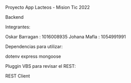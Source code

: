 Proyecto App Lacteos - Mision Tic 2022

Backend

Integrantes:

Oskar Barragan : 1016008935
Johana Mafla : 1054991991

Dependencias para utilizar:

dotenv
express
mongoose

Pluggin VBS para revisar el REST:

REST Client
